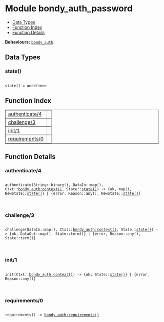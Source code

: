

# Module bondy_auth_password #
* [Data Types](#types)
* [Function Index](#index)
* [Function Details](#functions)

__Behaviours:__ [`bondy_auth`](bondy_auth.md).

<a name="types"></a>

## Data Types ##




### <a name="type-state">state()</a> ###


<pre><code>
state() = undefined
</code></pre>

<a name="index"></a>

## Function Index ##


<table width="100%" border="1" cellspacing="0" cellpadding="2" summary="function index"><tr><td valign="top"><a href="#authenticate-4">authenticate/4</a></td><td></td></tr><tr><td valign="top"><a href="#challenge-3">challenge/3</a></td><td></td></tr><tr><td valign="top"><a href="#init-1">init/1</a></td><td></td></tr><tr><td valign="top"><a href="#requirements-0">requirements/0</a></td><td></td></tr></table>


<a name="functions"></a>

## Function Details ##

<a name="authenticate-4"></a>

### authenticate/4 ###

<pre><code>
authenticate(String::binary(), DataIn::map(), Ctxt::<a href="bondy_auth.md#type-context">bondy_auth:context()</a>, State::<a href="#type-state">state()</a>) -&gt; {ok, map(), NewState::<a href="#type-state">state()</a>} | {error, Reason::any(), NewState::<a href="#type-state">state()</a>}
</code></pre>
<br />

<a name="challenge-3"></a>

### challenge/3 ###

<pre><code>
challenge(DataIn::map(), Ctxt::<a href="bondy_auth.md#type-context">bondy_auth:context()</a>, State::<a href="#type-state">state()</a>) -&gt; {ok, DataOut::map(), State::term()} | {error, Reason::any(), State::term()}
</code></pre>
<br />

<a name="init-1"></a>

### init/1 ###

<pre><code>
init(Ctxt::<a href="bondy_auth.md#type-context">bondy_auth:context()</a>) -&gt; {ok, State::<a href="#type-state">state()</a>} | {error, Reason::any()}
</code></pre>
<br />

<a name="requirements-0"></a>

### requirements/0 ###

<pre><code>
requirements() -&gt; <a href="bondy_auth.md#type-requirements">bondy_auth:requirements()</a>
</code></pre>
<br />

